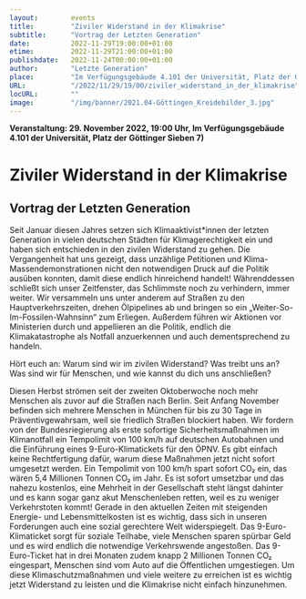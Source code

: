 ```yaml
---
layout:        events
title:         "Ziviler Widerstand in der Klimakrise"
subtitle:      "Vortrag der Letzten Generation"
date:          2022-11-29T19:00:00+01:00
etime:         2022-11-29T21:00:00+01:00
publishdate:   2022-11-24T00:00:00+01:00
author:        "Letzte Generation"
place:         "Im Verfügungsgebäude 4.101 der Universität, Platz der Göttinger Sieben 7)"
URL:           "/2022/11/29/19/00/ziviler_widerstand_in_der_klimakrise"
locURL:        ""
image:         "/img/banner/2021.04-Göttingen_Kreidebilder_3.jpg"
---
```


**Veranstaltung: 29. November 2022, 19:00 Uhr, Im Verfügungsgebäude 4.101 der Universität, Platz der Göttinger Sieben 7)**

Ziviler Widerstand in der Klimakrise
===========

Vortrag der Letzten Generation
-----------

Seit Januar diesen Jahres setzen sich Klimaaktivist*innen der letzten Generation in vielen deutschen Städten für Klimagerechtigkeit ein und haben sich entschieden in den zivilen Widerstand zu gehen. Die Vergangenheit hat uns gezeigt, dass unzählige Petitionen und Klima-Massendemonstrationen nicht den notwendigen Druck auf die Politik ausüben konnten, damit diese endlich hinreichend handelt! Währenddessen schließt sich unser Zeitfenster, das Schlimmste noch zu verhindern, immer weiter.
Wir versammeln uns unter anderem auf Straßen zu den Hauptverkehrszeiten, drehen Ölpipelines ab und bringen so ein „Weiter-So-Im-Fossilen-Wahnsinn“ zum Erliegen. Außerdem führen wir Aktionen vor Ministerien durch und appellieren an die Politik, endlich die Klimakatastrophe als Notfall anzuerkennen und auch dementsprechend zu handeln.

Hört euch an: Warum sind wir im zivilen Widerstand? Was treibt uns an? Was sind wir für Menschen, und wie kannst du dich uns anschließen? 

Diesen Herbst strömen seit der zweiten Oktoberwoche noch mehr Menschen als zuvor auf die Straßen nach Berlin. Seit Anfang November befinden sich mehrere Menschen in München für bis zu 30 Tage in Präventivgewahrsam, weil sie friedlich Straßen blockiert haben.
Wir fordern von der Bundesriegierung als erste sofortige Sicherheitsmaßnahmen im Klimanotfall ein Tempolimit von 100 km/h auf deutschen Autobahnen und die Einführung eines 9-Euro-Klimatickets für den ÖPNV. Es gibt einfach keine Rechtfertigung dafür, warum diese Maßnahmen jetzt nicht sofort umgesetzt werden.
Ein Tempolimit von 100 km/h spart sofort CO₂ ein, das wären 5,4 Millionen Tonnen CO₂ im Jahr. Es ist sofort umsetzbar und das nahezu kostenlos, eine Mehrheit in der Gesellschaft steht längst dahinter und es kann sogar ganz akut Menschenleben retten, weil es zu weniger Verkehrstoten kommt! Gerade in den aktuellen Zeiten mit steigenden Energie- und Lebensmittelkosten ist es wichtig, dass sich in unseren Forderungen auch eine sozial gerechtere Welt widerspiegelt. Das 9-Euro-Klimaticket sorgt für soziale Teilhabe, viele Menschen sparen spürbar Geld und es wird endlich die notwendige Verkehrswende angestoßen. Das 9-Euro-Ticket hat in drei Monaten zudem knapp 2 Millionen Tonnen CO₂ eingespart, Menschen sind vom Auto auf die Öffentlichen umgestiegen.
Um diese Klimaschutzmaßnahmen und viele weitere zu erreichen ist es wichtig jetzt Widerstand zu leisten und die Klimakrise nicht einfach hinzunehmen. 
